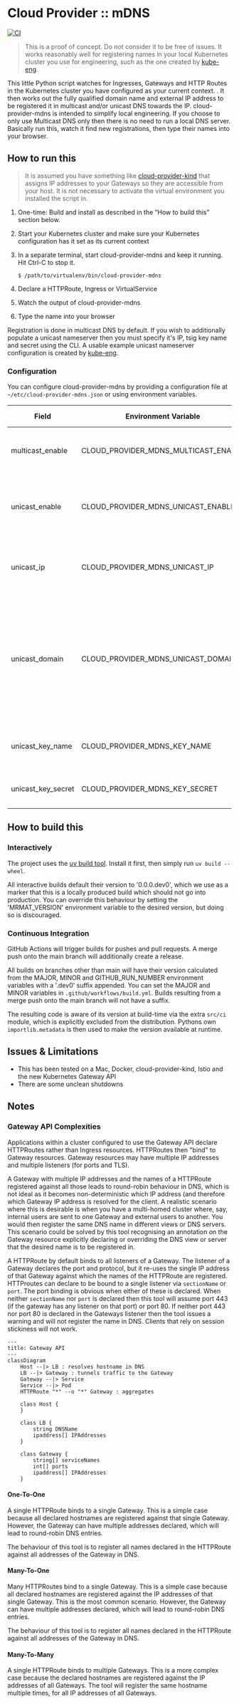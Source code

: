 # Cloud Provider :: mDNS

[![CI](https://github.com/MrMatAP/cloud-provider-mdns/actions/workflows/build.yml/badge.svg)](https://github.com/MrMatAP/cloud-provider-mdns/actions/workflows/ci.yml)

> This is a proof of concept. Do not consider it to be free of issues. It works reasonably well for registering names
> in your local Kubernetes cluster you use for engineering, such as the one created by [kube-eng](https://github.com/mrmatap/kube-eng).

This little Python script watches for Ingresses, Gateways and HTTP Routes in the Kubernetes cluster you have configured as your current context.
.  It then works out the fully qualified domain name and external IP address to be registered it in multicast and/or unicast DNS towards the IP. cloud-provider-mdns is intended to simplify 
local engineering. If you choose to only use Multicast DNS only then there is no need to run a local DNS server. Basically run this, 
watch it find new registrations, then type their names into your browser.

## How to run this

> It is assumed you have something like [cloud-provider-kind](https://github.com/kubernetes-sigs/cloud-provider-kind)
> that assigns IP addresses to your Gateways so they are accessible from your host.
> It is not necessary to activate the virtual environment you installed the script in.

1. One-time: Build and install as described in the “How to build this” section below.
2. Start your Kubernetes cluster and make sure your Kubernetes configuration has it set as its current context
3. In a separate terminal, start cloud-provider-mdns and keep it running. Hit Ctrl-C to stop it.

    ```shell
    $ /path/to/virtualenv/bin/cloud-provider-mdns
    ```
   
4. Declare a HTTPRoute, Ingress or VirtualService
5. Watch the output of cloud-provider-mdns
6. Type the name into your browser

Registration is done in multicast DNS by default. If you wish to additionally populate a unicast nameserver then
you must specify it's IP, tsig key name and secret using the CLI. A usable example unicast nameserver configuration is created
by [kube-eng](https://github.com/mrmatap/kube-eng).

### Configuration

You can configure cloud-provider-mdns by providing a configuration file at `~/etc/cloud-provider-mdns.json` or using
environment variables.

| Field              | Environment Variable                 | Default Value | Description                                                                                                                                                                 |
|--------------------|--------------------------------------|---------------|-----------------------------------------------------------------------------------------------------------------------------------------------------------------------------|
| multicast_enable   | CLOUD_PROVIDER_MDNS_MULTICAST_ENABLE | True          | Enables registration in multicast DNS **for names that end in `.local`**                                                                                                    |
| unicast_enable     | CLOUD_PROVIDER_MDNS_UNICAST_ENABLE   | False         | Enables registration in unicast DNS **for all names that end in the specified domain**                                                                                      |
| unicast_ip         | CLOUD_PROVIDER_MDNS_UNICAST_IP       | 127.0.0.1     | IP address on which the Unicast DNS server listens on for DDNS updates                                                                                                      |
| unicast_domain     | CLOUD_PROVIDER_MDNS_UNICAST_DOMAIN   | k8s           | DNS Domain to update. This the zone name the unicast DNS server is authoritative for. The FQDNs to be registered can be anything, including subdomains of that domain name. |
| unicast_key_name   | CLOUD_PROVIDER_MDNS_KEY_NAME         | <empty>       | Name of the TSIG key authorised to update the unicast_domain                                                                                                                |
| unicast_key_secret | CLOUD_PROVIDER_MDNS_KEY_SECRET       | <empty>       | The TSIG key authorised to update the unicast_domain                                                                                                                        |


## How to build this

### Interactively

The project uses the [uv build tool](https://docs.astral.sh/uv/). Install it first, then simply run `uv build --wheel`.

All interactive builds default their version to '0.0.0.dev0', which we use as a marker that this is a locally produced
build which should not go into production. You can override this behaviour by setting the 'MRMAT_VERSION' environment
variable to the desired version, but doing so is discouraged.

### Continuous Integration

GitHub Actions will trigger builds for pushes and pull requests. A merge push onto the main branch will additionally
create a release.

All builds on branches other than main will have their version calculated from the MAJOR, MINOR and GITHUB_RUN_NUMBER
environment variables with a '.dev0' suffix appended. You can set the MAJOR and MINOR variables in
`.github/workflows/build.yml`. Builds resulting from a merge push onto the main branch will not have a suffix.

The resulting code is aware of its version at build-time via the extra `src/ci` module, which is explicitly excluded from
the distribution. Pythons own `importlib.metadata` is then used to make the version available at runtime.


## Issues & Limitations

* This has been tested on a Mac, Docker, cloud-provider-kind, Istio and the new Kubernetes Gateway API
* There are some unclean shutdowns

## Notes

### Gateway API Complexities

Applications within a cluster configured to use the Gateway API declare HTTPRoutes rather than Ingress resources.
HTTPRoutes then "bind" to Gateway resources. Gateway resources may have multiple IP addresses and multiple listeners (for ports and TLS). 

A Gateway with multiple IP addresses and the names of a HTTPRoute registered against all those leads to round-robin
behaviour in DNS, which is not ideal as it becomes non-deterministic which IP address (and
therefore which Gateway IP address is resolved for the client. A realistic scenario where this is desirable is when you have a multi-homed cluster where, say, internal users are sent to one Gateway and external users to another. You would then register the same DNS name in different views or DNS servers. This scenario could be solved by this tool recognising an annotation on the Gateway resource explicitly declaring or overriding the DNS view or server that the desired name is to be registered in.

A HTTPRoute by default binds to all listeners of a Gateway. The listener of a Gateway declares the port and protocol, but it re-uses the single IP address of that Gateway against which the names of the HTTPRoute are registered. HTTProutes
can declare to be bound to a single listener via `sectionName` or `port`. The port binding is obvious when either of
these is declared. When neither `sectionName` nor `port` is declared then this tool will assume port 443 (if the
gateway has any listener on that port) or port 80. If neither port 443 nor port 80 is declared in the Gateways listener
then the tool issues a warning and will not register the name in DNS.
Clients that rely on session stickiness will not work.

```mermaid
---
title: Gateway API
---
classDiagram
    Host --|> LB : resolves hostname in DNS
    LB --|> Gateway : tunnels traffic to the Gateway
    Gateway --|> Service
    Service --|> Pod
    HTTPRoute "*" --o "*" Gateway : aggregates
    
    class Host {
    }
    
    class LB {
        string DNSName
        ipaddress[] IPAddresses
    }
    
    class Gateway {
        string[] serviceNames
        int[] ports
        ipaddress[] IPAddresses
    }
```

#### One-To-One  

A single HTTPRoute binds to a single Gateway. This is a simple case because all declared hostnames are registered
against that single Gateway. However, the Gateway can have multiple addresses declared, which will lead to round-robin DNS entries. 

The behaviour of this tool is to register all names declared in the HTTPRoute against all addresses of the Gateway in DNS.

#### Many-To-One  

Many HTTPRoutes bind to a single Gateway. This is a simple case because all declared hostnames are registered
against the IP addresses of that single Gateway. This is the most common scenario. However, the Gateway can have multiple addresses declared, which will lead to round-robin DNS entries.

The behaviour of this tool is to register all names declared in the HTTPRoute against all addresses of the Gateway in DNS.

#### Many-To-Many 

A single HTTPRoute binds to multiple Gateways. This is a more complex case because the declared hostnames are
registered against the IP addresses of all Gateways. The tool will register the same hostname multiple times, for all IP addresses of all Gateways.

